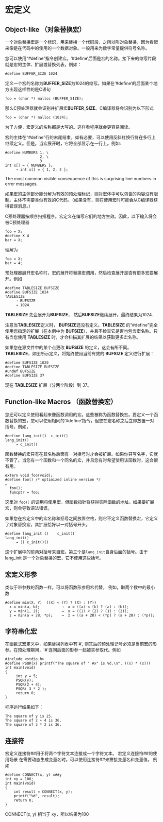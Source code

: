 # 宏定义

## Object-like （对象替换宏）
一个对象替换宏是一个标识，用来替换一个代码段，之所以叫对象替换，因为看起来像是在代码中的使用的一个数据对象。一般用来为数字常量提供符号名称。

您可以使用“#define”指令创建宏。‘#define’后面是宏的名称。接下来的缩写片段就是宏的主体、扩展或替换列表，例如：
```
#define BUFFER_SIZE 1024
```

定义一个宏的名称为**BUFFER_SIZE**为1024的缩写。如果在‘#define’的后面某个地方出现这样性的是C语句
```
foo = (char *) malloc (BUFFER_SIZE);
```
那么C预处理器就会识别并扩展宏**BUFFER_SIZE**。C编译器将会识别为以下形式
```
foo = (char *) malloc (1024);
```
为了方便，宏定义的名称都是大写的。这样看程序就会更容易阅读。

宏的主体在“#define”行的末尾结束。如有必要，可以使用反斜杠换行符在多行上继续定义。但是，当宏展开时，它将全部显示在一行上。例如:

```
#define NUMBERS 1, \
                2, \
                3
int x[] = { NUMBERS };
     → int x[] = { 1, 2, 3 };
```     
The most common visible consequence of this is surprising line numbers in error messages.

如果宏的主体部分能分解为有效的预处理标记，则对宏体中可以包含的内容没有限制。主体不需要类似有效的C代码。（如果没有，则在使用宏时可能会从C编译器获得错误消息。）

C预处理器按顺序扫描程序。宏定义在编写它们的地方生效。因此，以下输入将会被C预处理器
```
foo = X;
#define X 4
bar = X;
```
理解为
```
foo = X;
bar = 4;
```
预处理器展开宏名称时，宏的展开将替换宏调用，然后检查展开是否有更多宏要展开。例如

```
#define TABLESIZE BUFSIZE
#define BUFSIZE 1024
TABLESIZE
     → BUFSIZE
     → 1024
```
**TABLESIZE** 先会展开为**BUFSIZE**， 然后**BUFSIZE**继续展开，最终结果为1024.

注意当**TABLESIZE**定义时， **BUFSIZE**还没有定义。**TABLESIZE** 的“#define”完全使用您指定的扩展（在本例中为 **BUFSIZE**），并且不检查它是否也包含宏名称。只有当您使用 **TABLESIZE** 时，才会扫描其扩展的结果以获取更多宏名称。


如果您在源文件中的某个点更改 **BUFSIZE** 的定义，这会有所不同。 **TABLESIZE**，如图所示定义，将始终使用当前有效的 **BUFSIZE** 定义进行扩展：
```
#define BUFSIZE 1020
#define TABLESIZE BUFSIZE
#undef BUFSIZE
#define BUFSIZE 37
```

现在 **TABLESIZE** 扩展（分两个阶段）到 37。


## Function-like Macros （函数替换宏）

您还可以定义使用看起来像函数调用的宏。这些被称为函数替换宏。要定义一个函数替换的宏，您可以使用相同的‘#define’指令，但您在宏名称之后立即放置一对括号。例如，
```
#define lang_init()  c_init()
lang_init()
     → c_init()
```
函数替换的宏只有在其名称后面有一对括号时才会被扩展。如果你只写名字，它就不管了。当您有一个函数和一个同名的宏，并且您有时希望使用该函数时，这会很有用。

```
extern void foo(void);
#define foo() /* optimized inline version */
…
  foo();
  funcptr = foo;
```
这里对 `foo()` 的调用将使用宏，但函数指针将获得实际函数的地址。如果要扩展宏，则会导致语法错误。

如果您在宏定义中的宏名称和括号之间放置空格，则它不定义函数替换宏，它定义了对象替换宏，其扩展恰好以一对括号开头。

```
#define lang_init ()    c_init()
lang_init()
     → () c_init()()
```
这个扩展中的前两对括号来自宏。第三个是`lang_init`自身后面的括号。由于 lang_init 是一个对象替换的宏，它不使用这些括号。

## 宏定义形参

类似于带参数的函数一样，可以将函数形参用宏代替。
例如，取两个数中的最小数

```
#define min(X, Y)  ((X) < (Y) ? (X) : (Y))
  x = min(a, b);          →  x = ((a) < (b) ? (a) : (b));
  y = min(1, 2);          →  y = ((1) < (2) ? (1) : (2));
  z = min(a + 28, *p);    →  z = ((a + 28) < (*p) ? (a + 28) : (*p));
```


## 字符串化宏

在函数式宏定义中，如果替换列表中有'#', 则其后的预处理记号必须是当前宏的形参。在预处理期间，'#'连同后面的形参一起被实参取代。例如

```
#include <stdio.h>
#define PSQR(x) printf("The square of " #x" is %d.\n", ((x) * (x)))
int main(void)
{
     int y = 5;
     PSQR(y);
     PSQR(2 + 4);
     PSQR( 3 * 2 );
     return 0;
}
```
程序运行结果如下：
```
The square of y is 25.
The square of 2 + 4 is 36.
The square of 3 * 2 is 36.
```

## 连接符
宏定义连接符##用于将两个字符文本连接成一个字符文本。
宏定义连接符##的使用场景
在需要动态生成变量名时，可以使用连接符##来拼接变量名和变量值。
例如
```
#define CONNECT(x, y) x##y
int xy = 100;
int main(void) 
{
    int result = CONNECT(x, y);
    printf("%d", result);
    return 0;
}

```
CONNECT(x, y) 相当于 xy，所以结果为100

